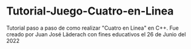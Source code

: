 # Tutorial-Juego-Cuatro-en-Linea
Tutorial paso a paso de como realizar "Cuatro en Linea" en C++. 
Fue creado por Juan José Läderach con fines educativos el 26 de Junio del 2022
